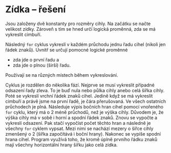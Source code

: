 # Zídka – řešení

Jsou založeny dvě konstanty pro rozměry cihly. Na začátku se načte velikost zídky. Zároveň s tím se hned určí logická
proměnná, zda se má vykreslit cimbuří.

Následný `for` cyklus vykreslí v každém průchodu jednu řadu cihel (nikoli jen řádek znaků). Uvnitř se určují pomocné
logické proměnné

- zda jde o první řadu a
- zda jde o plnou (širší) řadu.

Používají se na různých místech během vykreslování.

Cyklus je rozdělen do několika fází. Nejprve se musí vykreslit případné odsazení řady zleva. To je buď nula nebo půlka
cihly anebo celá šířka cihly. Poté se vykreslí vrchní řádek znaků cihel. Jedině když se má vykreslit cimbuří a právě
jsme na první řadě, je čára přerušovaná. Ve všech ostatních průchodech je plná. Následuje výpis bočních hran cihel
pomocí vnořeného `for` cyklu, který má o 2 méně průchodů, než je výška cihly. Důvodem je, že výška cihly má v sobě i
horní a spodní řádek znaků. Znovu se vypočte a vykreslí odsazení. Pak stačí vypočíst počet těchto hran a následně je
všechny `for` cyklem vypsat. Mezi nimi se nachází mezery o šířce cihly zmenšený o 2 (šířka započítává i boční hrany).
Nakonec se vypíše spodní hrana cihel. Program využívá toho, že kromě úplně prvního řádku znaků mají všechny horizontální
hrany šířku jako celá zídka.
